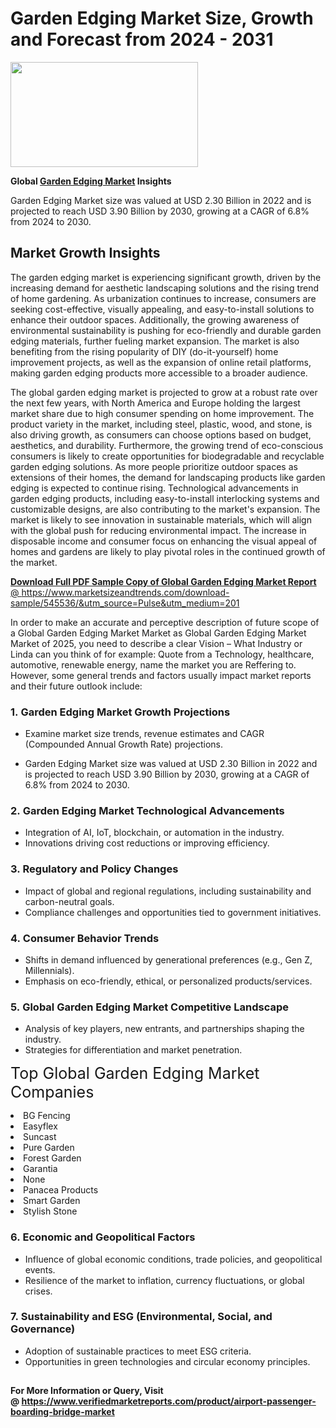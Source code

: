 <H1>Garden Edging Market Size, Growth and Forecast from 2024 - 2031</H1><img class="aligncenter size-medium wp-image-584254" src="https://thirdeyenews.in/wp-content/uploads/2024/09/Global-Market-Research-300x168.jpeg" alt="" width="300" height="168" /><p><strong>Global&nbsp;<a href="https://www.marketsizeandtrends.com/download-sample/545536/&amp;utm_source=Pulse&amp;utm_medium=201">Garden Edging Market</a> Insights</strong></p><p>Garden Edging Market size was valued at USD 2.30 Billion in 2022 and is projected to reach USD 3.90 Billion by 2030, growing at a CAGR of 6.8% from 2024 to 2030.</p><p><h2>Market Growth Insights</h2> <p>The garden edging market is experiencing significant growth, driven by the increasing demand for aesthetic landscaping solutions and the rising trend of home gardening. As urbanization continues to increase, consumers are seeking cost-effective, visually appealing, and easy-to-install solutions to enhance their outdoor spaces. Additionally, the growing awareness of environmental sustainability is pushing for eco-friendly and durable garden edging materials, further fueling market expansion. The market is also benefiting from the rising popularity of DIY (do-it-yourself) home improvement projects, as well as the expansion of online retail platforms, making garden edging products more accessible to a broader audience.</p> <p><a href="#"></a></p> <p>The global garden edging market is projected to grow at a robust rate over the next few years, with North America and Europe holding the largest market share due to high consumer spending on home improvement. The product variety in the market, including steel, plastic, wood, and stone, is also driving growth, as consumers can choose options based on budget, aesthetics, and durability. Furthermore, the growing trend of eco-conscious consumers is likely to create opportunities for biodegradable and recyclable garden edging solutions. As more people prioritize outdoor spaces as extensions of their homes, the demand for landscaping products like garden edging is expected to continue rising. Technological advancements in garden edging products, including easy-to-install interlocking systems and customizable designs, are also contributing to the market's expansion. The market is likely to see innovation in sustainable materials, which will align with the global push for reducing environmental impact. The increase in disposable income and consumer focus on enhancing the visual appeal of homes and gardens are likely to play pivotal roles in the continued growth of the market.</p> <p><a href="#"></p><p><span class=""><strong>Download Full PDF Sample Copy of Global Garden Edging Market Report</strong> @ <a href="https://www.marketsizeandtrends.com/download-sample/545536/&amp;utm_source=Pulse&amp;utm_medium=201" target="_blank">https://www.marketsizeandtrends.com/download-sample/545536/&amp;utm_source=Pulse&amp;utm_medium=201</a></span></p><p>In order to make an accurate and perceptive description of future scope of a Global&nbsp;Garden Edging Market Market as Global&nbsp;Garden Edging Market Market of 2025, you need to describe a clear Vision &ndash; What Industry or Linda can you think of for example: Quote from a Technology, healthcare, automotive, renewable energy, name the market you are Reffering to. However, some general trends and factors usually impact market reports and their future outlook include:</p><h3>1.&nbsp;<strong>Garden Edging Market Growth Projections</strong></h3><ul><li>Examine market size trends, revenue estimates and CAGR (Compounded Annual Growth Rate) projections.</li><li><p>Garden Edging Market size was valued at USD 2.30 Billion in 2022 and is projected to reach USD 3.90 Billion by 2030, growing at a CAGR of 6.8% from 2024 to 2030.</p></li></ul><h3>2.&nbsp;<strong>Garden Edging Market Technological Advancements</strong></h3><ul><li>Integration of AI, IoT, blockchain, or automation in the industry.</li><li>Innovations driving cost reductions or improving efficiency.</li></ul><h3>3.&nbsp;<strong>Regulatory and Policy Changes</strong></h3><ul><li>Impact of global and regional regulations, including sustainability and carbon-neutral goals.</li><li>Compliance challenges and opportunities tied to government initiatives.</li></ul><h3>4.&nbsp;<strong>Consumer Behavior Trends</strong></h3><ul><li>Shifts in demand influenced by generational preferences (e.g., Gen Z, Millennials).</li><li>Emphasis on eco-friendly, ethical, or personalized products/services.</li></ul><h3>5.&nbsp;<strong>Global Garden Edging Market Competitive Landscape</strong></h3><ul><li>Analysis of key players, new entrants, and partnerships shaping the industry.</li><li>Strategies for differentiation and market penetration.</li></ul><p data-pm-slice="1 1 []"><span style="color: inherit; font-family: inherit; font-size: 25px;">Top Global Garden Edging Market Companies</span></p><div class="" data-test-id=""><p><li>BG Fencing</li><li> Easyflex</li><li> Suncast</li><li> Pure Garden</li><li> Forest Garden</li><li> Garantia</li><li> None</li><li> Panacea Products</li><li> Smart Garden</li><li> Stylish Stone</li></p></div><h3>6.&nbsp;<strong>Economic and Geopolitical Factors</strong></h3><ul><li>Influence of global economic conditions, trade policies, and geopolitical events.</li><li>Resilience of the market to inflation, currency fluctuations, or global crises.</li></ul><h3>7.&nbsp;<strong>Sustainability and ESG (Environmental, Social, and Governance)</strong></h3><ul><li>Adoption of sustainable practices to meet ESG criteria.</li><li>Opportunities in green technologies and circular economy principles.</li></ul><h2><strong style="font-size: 14px;">For More Information or Query, Visit @&nbsp;</strong><a style="background-color: #ffffff; font-size: 14px;" href="https://www.marketsizeandtrends.com/report/garden-edging-market/" target="_blank">https://www.verifiedmarketreports.com/product/airport-passenger-boarding-bridge-market</a></h2>